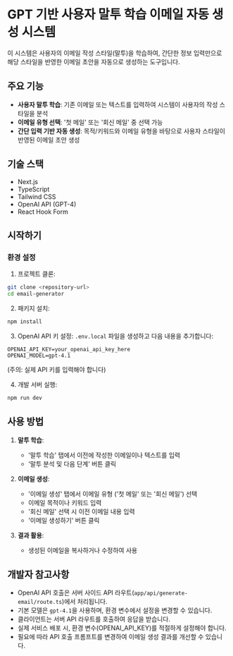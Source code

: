# GPT 기반 사용자 말투 학습 이메일 자동 생성 시스템

이 시스템은 사용자의 이메일 작성 스타일(말투)을 학습하여, 간단한 정보 입력만으로 해당 스타일을 반영한 이메일 초안을 자동으로 생성하는 도구입니다.

## 주요 기능

- **사용자 말투 학습**: 기존 이메일 또는 텍스트를 입력하여 시스템이 사용자의 작성 스타일을 분석
- **이메일 유형 선택**: '첫 메일' 또는 '회신 메일' 중 선택 가능
- **간단 입력 기반 자동 생성**: 목적/키워드와 이메일 유형을 바탕으로 사용자 스타일이 반영된 이메일 초안 생성

## 기술 스택

- Next.js
- TypeScript
- Tailwind CSS
- OpenAI API (GPT-4)
- React Hook Form

## 시작하기

### 환경 설정

1. 프로젝트 클론:
```bash
git clone <repository-url>
cd email-generator
```

2. 패키지 설치:
```bash
npm install
```

3. OpenAI API 키 설정:
`.env.local` 파일을 생성하고 다음 내용을 추가합니다:
```
OPENAI_API_KEY=your_openai_api_key_here
OPENAI_MODEL=gpt-4.1
```
(주의: 실제 API 키를 입력해야 합니다)

4. 개발 서버 실행:
```bash
npm run dev
```

## 사용 방법

1. **말투 학습**:
   - '말투 학습' 탭에서 이전에 작성한 이메일이나 텍스트를 입력
   - '말투 분석 및 다음 단계' 버튼 클릭

2. **이메일 생성**:
   - '이메일 생성' 탭에서 이메일 유형 ('첫 메일' 또는 '회신 메일') 선택
   - 이메일 목적이나 키워드 입력
   - '회신 메일' 선택 시 이전 이메일 내용 입력
   - '이메일 생성하기' 버튼 클릭

3. **결과 활용**:
   - 생성된 이메일을 복사하거나 수정하여 사용

## 개발자 참고사항

- OpenAI API 호출은 서버 사이드 API 라우트(`app/api/generate-email/route.ts`)에서 처리됩니다.
- 기본 모델은 `gpt-4.1`을 사용하며, 환경 변수에서 설정을 변경할 수 있습니다.
- 클라이언트는 서버 API 라우트를 호출하여 응답을 받습니다.
- 실제 서비스 배포 시, 환경 변수(OPENAI_API_KEY)를 적절하게 설정해야 합니다.
- 필요에 따라 API 호출 프롬프트를 변경하여 이메일 생성 결과를 개선할 수 있습니다.
